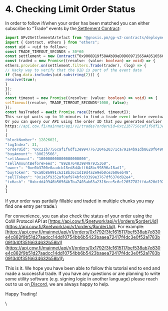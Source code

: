 # 4. Checking Limit Order Status

In order to follow if/when your order has been matched you can either subscribe to “Trade” events by the[ Settlement Contract](https://etherscan.io/address/0x3328f5f2cEcAF00a2443082B657CedEAf70bfAEf):

```typescript
import GPv2SettlementArtefact from "@gnosis.pm/gp-v2-contracts/deployments/mainnet/GPv2Settlement.json";
import { Contract, ethers } from "ethers";
const uid = <uid to follow>;
const TRADE_TIMEOUT_SECONDS = 30*60
const settlement = new Contract(“0x9008D19f58AAbD9eD0D60971565AA8510560ab41”, GPv2SettlementArtefact.abi, ethers.provider)
const traded = new Promise((resolve: (value: boolean) => void) => {
ethers.provider.on(settlement.filters.Trade(trader), (log) => {
// Hacky way to verify that the UID is part of the event data
if (log.data.includes(uid.substring(2))) {
resolve(true);
}
});
});
const timeout = new Promise((resolve: (value: boolean) => void) => {
setTimeout(resolve, TRADE_TIMEOUT_SECONDS*1000, false);
});
const hasTraded = await Promise.race([traded, timeout]);
This script waits up to 30 minutes to find a trade event before eventually timing out.
Or you can query our API using the order ID that you generated earlier
https://api.cow.fi/mainnet/api/v1/trades?orderUid=0xc21b7756caf1f6df13e9947767204620371ca791a4b91db8620f04905d25b608e0b3700e0aadcb18ed8d4bff648bc99896a18ad160ef0bca
[
{
"blockNumber": 12826021,
"logIndex": 31,
"orderUid": "0xc21b7756caf1f6df13e9947767204620371ca791a4b91db8620f04905d25b608e0b3700e0aadcb18ed8d4bff648bc99896a18ad160ef0bca",
"buyAmount": "80623566",
"sellAmount": "100000000000000000000",
"sellAmountBeforeFees": "89287648398497935360",
"owner": "0xe0b3700e0aadcb18ed8d4bff648bc99896a18ad1",
"buyToken": "0xa0b86991c6218b36c1d19d4a2e9eb0ce3606eb48",
"sellToken": "0x1a5f9352af8af974bfc03399e3767df6370d82e4",
"txHash": "0xbcdd49946b56564b7ba7403ab63a2316ece5c6e12657782ffda620d192e591a0"
}
]
```

If your order was partially fillable and traded in multiple chunks you may find one entry per trade.\


For convenience, you can also check the status of your order using the CoW Protocol API at [https://api.cow.fi/$network/api/v1/orders/$orderUid](https://api.cow.fi/$network/api/v1/orders/$orderUid). For example: [https://api.cow.fi/mainnet/api/v1/orders/0x1792f3fc1615117bef538ab7e830e4c882f9b51d27aadcc14dd10754bb6b5423baaea72417f4dc3e0f52a1783b0913d0f3516634632b58b1](https://api.cow.fi/mainnet/api/v1/orders/0x1792f3fc1615117bef538ab7e830e4c882f9b51d27aadcc14dd10754bb6b5423baaea72417f4dc3e0f52a1783b0913d0f3516634632b58b1)\


This is it. We hope you have been able to follow this tutorial end to end and made a successful trade. If you have any questions or are planning to write some utility software (e.g. signing logic in another language) please reach out to us on[ Discord](https://discord.gg/cowswap), we are always happy to help.

Happy Trading!

\
